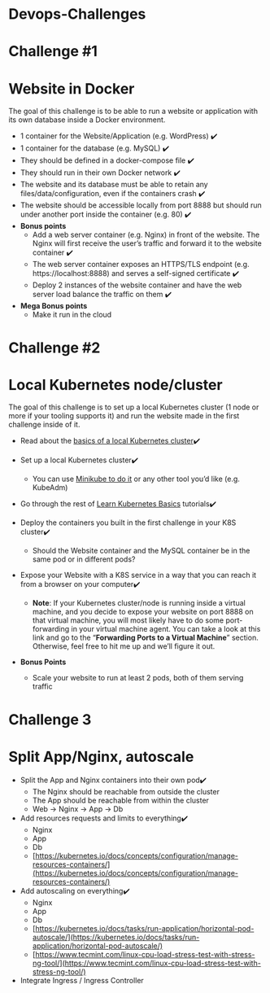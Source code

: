 # Devops-Challenges

# Challenge #1
# Website in Docker

The goal of this challenge is to be able to run a website or application with its own database inside a Docker environment.

- 1 container for the Website/Application (e.g. WordPress) ✔️
- 1 container for the database (e.g. MySQL) ✔️
- They should be defined in a docker-compose file ✔️
- They should run in their own Docker network ✔️
- The website and its database must be able to retain any files/data/configuration, even if the containers crash ✔️
- The website should be accessible locally from port 8888 but should run under another port inside the container (e.g. 80) ✔️
- **Bonus points**
    - Add a web server container (e.g. Nginx) in front of the website. The Nginx will first receive the user’s traffic and forward it to the website container ✔️
    - The web server container exposes an HTTPS/TLS endpoint (e.g. https://localhost:8888) and serves a self-signed certificate ✔️
    - Deploy 2 instances of the website container and have the web server load balance the traffic on them ✔️
- **Mega Bonus points**
    - Make it run in the cloud

# Challenge #2
# Local Kubernetes node/cluster

The goal of this challenge is to set up a local Kubernetes cluster (1 node or more if your tooling supports it) and run the website made in the first challenge inside of it.

- Read about the [basics of a local Kubernetes cluster](https://kubernetes.io/docs/tutorials/kubernetes-basics/create-cluster/cluster-intro/)✔️
- Set up a local Kubernetes cluster✔️
    - You can use [Minikube to do it](https://kubernetes.io/docs/tutorials/hello-minikube/) or any other tool you’d like (e.g. KubeAdm)
- Go through the rest of [Learn Kubernetes Basics](https://kubernetes.io/docs/tutorials/kubernetes-basics/) tutorials✔️
- Deploy the containers you built in the first challenge in your K8S cluster✔️
    - Should the Website container and the MySQL container be in the same pod or in different pods?
- Expose your Website with a K8S service in a way that you can reach it from a browser on your computer✔️
    - **Note**: If your Kubernetes cluster/node is running inside a virtual machine, and you decide to expose your website on port 8888 on that virtual machine, you will most likely have to do some port-forwarding in your virtual machine agent. You can take a look at this link and go to the “**Forwarding Ports to a Virtual Machine**” section. Otherwise, feel free to hit me up and we’ll figure it out.

- **Bonus Points**
    - Scale your website to run at least 2 pods, both of them serving traffic

# Challenge 3
# Split App/Nginx, autoscale

- Split the App and Nginx containers into their own pod✔️
    - The Nginx should be reachable from outside the cluster
    - The App should be reachable from within the cluster
    - Web → Nginx → App → Db
- Add resources requests and limits to everything✔️
    - Nginx
    - App
    - Db
    - [https://kubernetes.io/docs/concepts/configuration/manage-resources-containers/](https://kubernetes.io/docs/concepts/configuration/manage-resources-containers/)
- Add autoscaling on everything✔️
    - Nginx
    - App
    - Db
    - [https://kubernetes.io/docs/tasks/run-application/horizontal-pod-autoscale/](https://kubernetes.io/docs/tasks/run-application/horizontal-pod-autoscale/)
    - [https://www.tecmint.com/linux-cpu-load-stress-test-with-stress-ng-tool/](https://www.tecmint.com/linux-cpu-load-stress-test-with-stress-ng-tool/)
- Integrate Ingress / Ingress Controller
